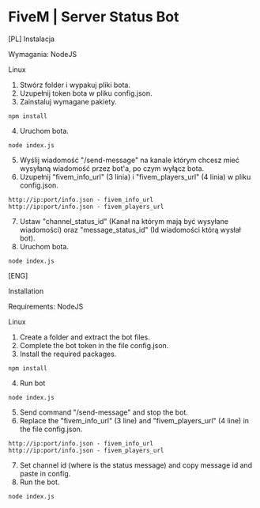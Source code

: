 # FiveM | Server Status Bot

[PL]
Instalacja

Wymagania:
  NodeJS

Linux
  1. Stwórz folder i wypakuj pliki bota.
  2. Uzupełnij token bota w pliku config.json.
  3. Zainstaluj wymagane pakiety.
  
    npm install
  4. Uruchom bota.
  
    node index.js  
  5. Wyślij wiadomość "/send-message" na kanale którym chcesz mieć wysyłaną wiadomość przez bot'a, po czym wyłącz bota.
  6. Uzupełnij "fivem_info_url" (3 linia) i "fivem_players_url" (4 linia) w pliku config.json.
  
    http://ip:port/info.json - fivem_info_url
    http://ip:port/info.json - fivem_players_url 
  7. Ustaw "channel_status_id" (Kanał na którym mają być wysyłane wiadomości) oraz "message_status_id" (Id wiadomości którą wysłał bot).
  8. Uruchom bota.
  
    node index.js    
  [ENG]
  
 Installation
 
 Requirements:
  NodeJS

Linux
  1. Create a folder and extract the bot files.
  2. Complete the bot token in the file config.json.
  3. Install the required packages.
  
    npm install
  4. Run bot
  
    node index.js
  5. Send command "/send-message" and stop the bot. 
  6. Replace the "fivem_info_url" (3 line) and "fivem_players_url" (4 line) in the file config.json.
  
    http://ip:port/info.json - fivem_info_url
    http://ip:port/info.json - fivem_players_url 
  7. Set channel id (where is the status message) and copy message id and paste in config.
  8. Run the bot.
    
    node index.js
